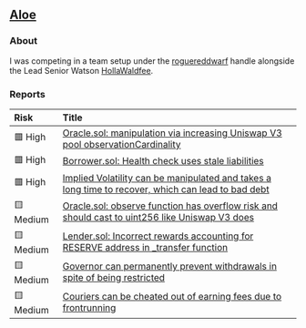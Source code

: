 ## [Aloe](https://audits.sherlock.xyz/contests/120/leaderboard)

### About

I was competing in a team setup under the [roguereddwarf](https://audits.sherlock.xyz/watson/roguereddwarf) handle alongside the Lead Senior Watson [HollaWaldfee](https://twitter.com/HollaWaldfee100).

### Reports

| Risk      | Title                                                                                                                                                                   |
|:----------|:------------------------------------------------------------------------------------------------------------------------------------------------------------------------|
| 🟥 High   | [Oracle.sol: manipulation via increasing Uniswap V3 pool observationCardinality](https://github.com/sherlock-audit/2023-10-aloe-judging/issues/40)                      |
| 🟥 High   | [Borrower.sol: Health check uses stale liabilities](https://github.com/sherlock-audit/2023-10-aloe-judging/issues/51)                                                   |
| 🟥 High   | [Implied Volatility can be manipulated and takes a long time to recover, which can lead to bad debt](https://github.com/sherlock-audit/2023-10-aloe-judging/issues/109) |
| 🟨 Medium | [Oracle.sol: observe function has overflow risk and should cast to uint256 like Uniswap V3 does](https://github.com/sherlock-audit/2023-10-aloe-judging/issues/85)      |
| 🟨 Medium | [Lender.sol: Incorrect rewards accounting for RESERVE address in _transfer function](https://github.com/sherlock-audit/2023-10-aloe-judging/issues/49)                  |
| 🟨 Medium | [Governor can permanently prevent withdrawals in spite of being restricted](https://github.com/sherlock-audit/2023-10-aloe-judging/issues/35)                           |
| 🟨 Medium | [Couriers can be cheated out of earning fees due to frontrunning](https://github.com/sherlock-audit/2023-10-aloe-judging/issues/37)                                     |
